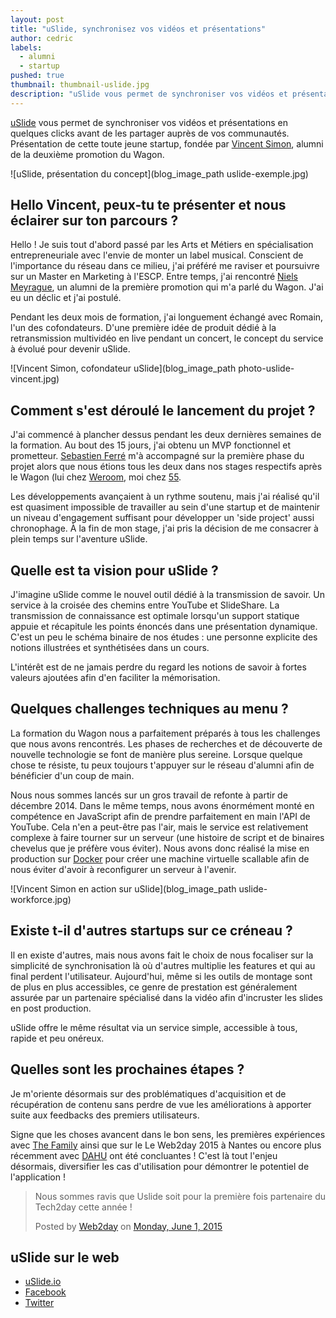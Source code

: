 ```yaml
---
layout: post
title: "uSlide, synchronisez vos vidéos et présentations"
author: cedric
labels:
  - alumni
  - startup
pushed: true
thumbnail: thumbnail-uslide.jpg
description: "uSlide vous permet de synchroniser vos vidéos et présentations en quelques clicks avant de les partager auprès de vos communautés. Présentation de cette toute jeune startup, fondée par Vincent Simon, alumni de la deuxième promotion du Wagon."
---
```


[uSlide](https://www.uslide.io/) vous permet de synchroniser vos vidéos et présentations en quelques clicks avant de les partager auprès de vos communautés. Présentation de cette toute jeune startup, fondée par [Vincent Simon](https://twitter.com/vincentsimon64), alumni de la deuxième promotion du Wagon.

![uSlide, présentation du concept](blog_image_path uslide-exemple.jpg)

## Hello Vincent, peux-tu te présenter et nous éclairer sur ton parcours ?

Hello ! Je suis tout d'abord passé par les Arts et Métiers en spécialisation entrepreneuriale avec l'envie de monter un label musical. Conscient de l'importance du réseau dans ce milieu, j'ai préféré me raviser et poursuivre sur un Master en Marketing à l'ESCP. Entre temps, j'ai rencontré [Niels Meyrague](https://medium.com/@nielsmayrargue), un alumni de la première promotion qui m'a parlé du Wagon. J'ai eu un déclic et j'ai postulé.

Pendant les deux mois de formation, j'ai longuement échangé avec Romain, l'un des cofondateurs. D'une première idée de produit dédié à la retransmission multividéo en live pendant un concert, le concept du service à évolué pour devenir uSlide.

![Vincent Simon, cofondateur uSlide](blog_image_path photo-uslide-vincent.jpg)

## Comment s'est déroulé le lancement du projet ?

J'ai commencé à plancher dessus pendant les deux dernières semaines de la formation. Au bout des 15 jours, j'ai obtenu un MVP fonctionnel et prometteur. [Sebastien Ferré](http://www.lewagon.org/blog/portrait-developpeur-sebastien-ferre) m'à accompagné sur la première phase du projet alors que nous étions tous les deux dans nos stages respectifs après le Wagon (lui chez [Weroom](https://www.weroom.com/en), moi chez [55](http://www.fifty-five.com/).

Les développements avançaient à un rythme soutenu, mais j'ai réalisé qu'il est quasiment impossible de travailler au sein d'une startup et de maintenir un niveau d'engagement suffisant pour développer un 'side project' aussi chronophage. À la fin de mon stage, j'ai pris la décision de me consacrer à plein temps sur l'aventure uSlide.

## Quelle est ta vision pour uSlide ?

J'imagine uSlide comme le nouvel outil dédié à la transmission de savoir. Un service à la croisée des chemins entre YouTube et SlideShare. La transmission de connaissance est optimale lorsqu'un support statique appuie et récapitule les points énoncés dans une présentation dynamique. C'est un peu le schéma binaire de nos études : une personne explicite des notions illustrées et synthétisées dans un cours.

L'intérêt est de ne jamais perdre du regard les notions de savoir à fortes valeurs ajoutées afin d'en faciliter la mémorisation.

## Quelques challenges techniques au menu ?

La formation du Wagon nous a parfaitement préparés à tous les challenges que nous avons rencontrés. Les phases de recherches et de découverte de nouvelle technologie se font de manière plus sereine. Lorsque quelque chose te résiste, tu peux toujours t'appuyer sur le réseau d'alumni afin de bénéficier d'un coup de main.

Nous nous sommes lancés sur un gros travail de refonte à partir de décembre 2014. Dans le même temps, nous avons énormément monté en compétence en JavaScript afin de prendre parfaitement en main l'API de YouTube. Cela n'en a peut-être pas l'air, mais le service est relativement complexe à faire tourner sur un serveur (une histoire de script et de binaires chevelus que je préfère vous éviter). Nous avons donc réalisé la mise en production sur [Docker](https://www.docker.com/) pour créer une machine virtuelle scallable afin de nous éviter d'avoir à reconfigurer un serveur à l'avenir.

![Vincent Simon en action sur uSlide](blog_image_path uslide-workforce.jpg)

## Existe t-il d'autres startups sur ce créneau ?

Il en existe d'autres, mais nous avons fait le choix de nous focaliser sur la simplicité de synchronisation là où d'autres multiplie les features et qui au final perdent l'utilisateur. Aujourd'hui, même si les outils de montage sont de plus en plus accessibles, ce genre de prestation est généralement assurée par un partenaire spécialisé dans la vidéo afin d'incruster les slides en post production.

uSlide offre le même résultat via un service simple, accessible à tous, rapide et peu onéreux.

## Quelles sont les prochaines étapes ?

Je m'oriente désormais sur des problématiques d'acquisition et de récupération de contenu sans perdre de vue les améliorations à apporter suite aux feedbacks des premiers utilisateurs.

Signe que les choses avancent dans le bon sens, les premières expériences avec [The Family](https://www.uslide.io/presentations/Da7dnMCNm67787WvyZpz8A) ainsi que sur le Le Web2day 2015 à Nantes ou encore plus récemment avec [DAHU](https://www.uslide.io/presentations/jbsIRGoEi_TW1_ZrovwYNA) ont été concluantes ! C'est là tout l'enjeu désormais, diversifier les cas d'utilisation pour démontrer le potentiel de l'application !

<div class="embed-fb">
  <div id="fb-root"></div><script>(function(d, s, id) {  var js, fjs = d.getElementsByTagName(s)[0];  if (d.getElementById(id)) return;  js = d.createElement(s); js.id = id;  js.src = "//connect.facebook.net/en_US/sdk.js#xfbml=1&version=v2.3";  fjs.parentNode.insertBefore(js, fjs);}(document, 'script', 'facebook-jssdk'));</script><div class="fb-post" data-href="https://www.facebook.com/web2day.nantes/posts/10155699989450085" data-width="500"><div class="fb-xfbml-parse-ignore"><blockquote cite="https://www.facebook.com/web2day.nantes/posts/10155699989450085"><p>Nous sommes ravis que Uslide soit pour la premi&#xe8;re fois partenaire du Tech2day cette ann&#xe9;e !</p>Posted by <a href="https://www.facebook.com/web2day.nantes">Web2day</a> on <a href="https://www.facebook.com/web2day.nantes/posts/10155699989450085">Monday, June 1, 2015</a></blockquote></div></div>
</div>

## uSlide sur le web

- [uSlide.io](https://www.uslide.io/)
- [Facebook](https://www.facebook.com/pages/uslideio/508037696011664?fref=ts)
- [Twitter](https://twitter.com/uslide_io)
